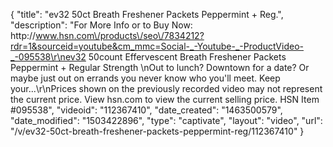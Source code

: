 {
    "title": "ev32 50ct Breath Freshener Packets  Peppermint + Reg.",
    "description": "For More Info or to Buy Now: http:\/\/www.hsn.com\/products\/seo\/7834212?rdr=1&sourceid=youtube&cm_mmc=Social-_-Youtube-_-ProductVideo-_-095538\r\nev32 50count Effervescent Breath Freshener Packets  Peppermint + Regular Strength  \nOut to lunch? Downtown for a date? Or maybe just out on errands  you never know who you'll meet. Keep your...\r\nPrices shown on the previously recorded video may not represent the current price.  View hsn.com to view the current selling price. HSN Item #095538",
    "videoid": "112367410",
    "date_created": "1463500579",
    "date_modified": "1503422896",
    "type": "captivate",
    "layout": "video",
    "url": "\/v\/ev32-50ct-breath-freshener-packets-peppermint-reg\/112367410"
}